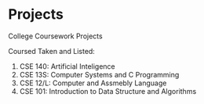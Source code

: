 # Projects
College Coursework Projects

Coursed Taken and Listed:

1. CSE 140: Artificial Inteligence
2. CSE 13S: Computer Systems and C Programming 
3. CSE 12/L: Computer and Assmebly Language
4. CSE 101: Introduction to Data Structure and Algorithms
